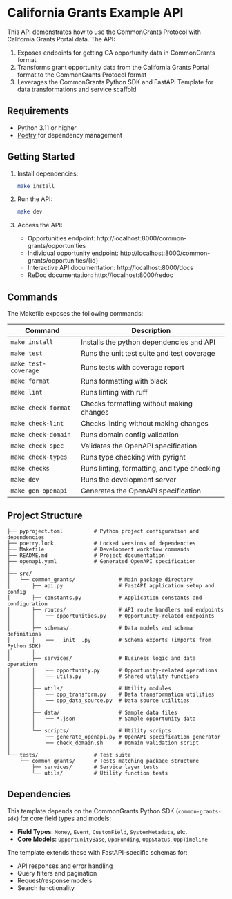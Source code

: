 # California Grants Example API

This API demonstrates how to use the CommonGrants Protocol with California Grants Portal data. The API:

1. Exposes endpoints for getting CA opportunity data in CommonGrants format
2. Transforms grant opportunity data from the California Grants Portal format to the CommonGrants Protocol format
3. Leverages the CommonGrants Python SDK and FastAPI Template for data transformations and service scaffold

## Requirements

- Python 3.11 or higher
- [Poetry](https://python-poetry.org/) for dependency management

## Getting Started

1. Install dependencies:
   ```bash
   make install
   ```

2. Run the API:
   ```bash
   make dev
   ```

3. Access the API:
   - Opportunities endpoint: http://localhost:8000/common-grants/opportunities
   - Individual opportunity endpoint: http://localhost:8000/common-grants/opportunities/{id}
   - Interactive API documentation: http://localhost:8000/docs
   - ReDoc documentation: http://localhost:8000/redoc

## Commands

The Makefile exposes the following commands:

| Command               | Description                                 |
| --------------------- | ------------------------------------------- |
| `make install`        | Installs the python dependencies and API    |
| `make test`           | Runs the unit test suite and test coverage  |
| `make test-coverage`  | Runs tests with coverage report             |
| `make format`         | Runs formatting with black                  |
| `make lint`           | Runs linting with ruff                      |
| `make check-format`   | Checks formatting without making changes    |
| `make check-lint`     | Checks linting without making changes      |
| `make check-domain`   | Runs domain config validation               |
| `make check-spec`     | Validates the OpenAPI specification         |
| `make check-types`    | Runs type checking with pyright             |
| `make checks`         | Runs linting, formatting, and type checking |
| `make dev`            | Runs the development server                 |
| `make gen-openapi`    | Generates the OpenAPI specification         |

## Project Structure

```
├── pyproject.toml          # Python project configuration and dependencies
├── poetry.lock             # Locked versions of dependencies
├── Makefile                # Development workflow commands
├── README.md               # Project documentation
├── openapi.yaml            # Generated OpenAPI specification
│
├── src/
│   └── common_grants/              # Main package directory
│       ├── api.py                  # FastAPI application setup and config
│       ├── constants.py            # Application constants and configuration
│       ├── routes/                 # API route handlers and endpoints
│       │   └── opportunities.py    # Opportunity-related endpoints
│       │
│       ├── schemas/                # Data models and schema definitions
│       │   └── __init__.py         # Schema exports (imports from Python SDK)
│       │
│       ├── services/               # Business logic and data operations
│       │   ├── opportunity.py      # Opportunity-related operations
│       │   └── utils.py            # Shared utility functions
│       │
│       ├── utils/                  # Utility modules
│       │   ├── opp_transform.py    # Data transformation utilities
│       │   └── opp_data_source.py  # Data source utilities
│       │
│       ├── data/                   # Sample data files
│       │   └── *.json              # Sample opportunity data
│       │
│       └── scripts/                # Utility scripts
│           ├── generate_openapi.py # OpenAPI specification generator
│           └── check_domain.sh     # Domain validation script
│
└── tests/                  # Test suite
    └── common_grants/      # Tests matching package structure
        ├── services/       # Service layer tests
        └── utils/          # Utility function tests
```

## Dependencies

This template depends on the CommonGrants Python SDK (`common-grants-sdk`) for core field types and models:

- **Field Types**: `Money`, `Event`, `CustomField`, `SystemMetadata`, etc.
- **Core Models**: `OpportunityBase`, `OppFunding`, `OppStatus`, `OppTimeline`

The template extends these with FastAPI-specific schemas for:
- API responses and error handling
- Query filters and pagination
- Request/response models
- Search functionality

